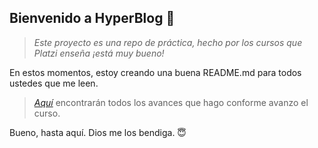 ## Bienvenido a HyperBlog 🥳

> _Este proyecto es una repo de práctica, hecho por los cursos que Platzi enseña ¡está muy bueno!_

En estos momentos, estoy creando una buena README.md para todos ustedes que me leen.

> _[Aquí](http://https://github.com/jonacf/HyperBlog "Aquí")_ encontrarán todos los avances que hago conforme avanzo el curso.

Bueno, hasta aquí. Dios me los bendiga. 😇
